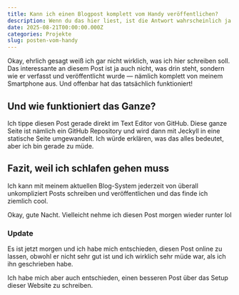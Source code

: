 ```yaml
---
title: Kann ich einen Blogpost komplett vom Handy veröffentlichen?
description: Wenn du das hier liest, ist die Antwort wahrscheinlich ja.
date: 2025-08-21T00:00:00.000Z
categories: Projekte
slug: posten-vom-handy
---
```


Okay, ehrlich gesagt weiß ich gar nicht wirklich, was ich hier schreiben soll.
Das interessante an diesem Post ist ja auch nicht, was drin steht, sondern 
wie er verfasst und veröffentlicht wurde — nämlich komplett von meinem Smartphone aus.
Und offenbar hat das tatsächlich funktioniert!

## Und wie funktioniert das Ganze?
Ich tippe diesen Post gerade direkt im Text Editor von GitHub.
Diese ganze Seite ist nämlich ein GitHub Repository und wird dann mit Jeckyll in eine 
statische Seite umgewandelt. Ich würde erklären, was das alles bedeutet, aber ich bin 
gerade zu müde.

## Fazit, weil ich schlafen gehen muss
Ich kann mit meinem aktuellen Blog-System jederzeit von überall unkompliziert Posts schreiben 
und veröffentlichen und das finde ich ziemlich cool.

Okay, gute Nacht. Vielleicht nehme ich diesen Post morgen wieder runter lol

<section>
    <h3> Update </h3>
    <p>Es ist jetzt morgen und ich habe mich entschieden, diesen Post online zu lassen, obwohl er nicht sehr gut ist und ich wirklich sehr müde war, als ich ihn geschrieben habe.</p>
    <p>Ich habe mich aber auch entschieden, einen besseren Post über das Setup dieser Website zu schreiben.</p>
</section>
